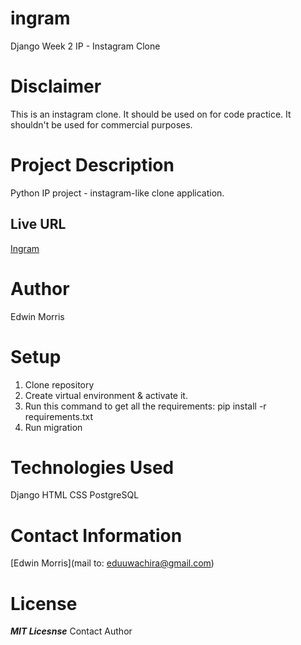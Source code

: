 # ingram
Django Week 2 IP - Instagram Clone

# Disclaimer
This is an instagram clone. It should be used on for code practice. It shouldn't be used for commercial purposes.

# Project Description
Python IP project - instagram-like clone application.

## Live URL
[Ingram](https://ingramer.herokuapp.com/)

# Author
Edwin Morris

# Setup
1. Clone repository
2. Create virtual environment & activate it.
3. Run this command to get all the requirements: pip install -r requirements.txt
4. Run migration

# Technologies Used
Django
HTML
CSS
PostgreSQL

# Contact Information
[Edwin Morris](mail to: eduuwachira@gmail.com)

# License
***MIT Licesnse***
Contact Author
